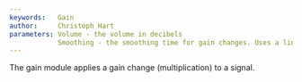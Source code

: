 ```yaml
---
keywords:   Gain
author:     Christoph Hart
parameters: Volume - the volume in decibels
            Smoothing - the smoothing time for gain changes. Uses a linear ramp between changes.
---
```


The gain module applies a gain change (multiplication) to a signal.